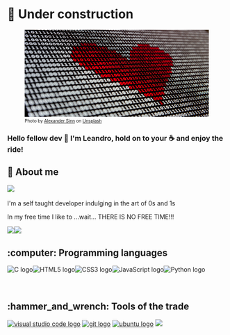 # :construction: Under construction
<figure>
<img alt="zeros and ones with a heart pattern" src="binary_alexander_sinn_unplash.jpg" width="100%" height="200px"/>
<figcaption style="font-size:10px">
Photo by <a href="https://unsplash.com/@swimstaralex?utm_source=unsplash&utm_medium=referral&utm_content=creditCopyText">Alexander Sinn</a> on <a href="https://unsplash.com/s/photos/binary-code?utm_source=unsplash&utm_medium=referral&utm_content=creditCopyText">Unsplash</a>
</figcaption>
</figure>

### Hello fellow dev 👋 I'm Leandro, hold on to your :coffee: and enjoy the ride!

## :man: About me 

<a href="https://www.linkedin.com/in/leandro-fra%C3%A7%C3%A3o-192738214/"><img src="https://img.shields.io/badge/LinkedIn-0077B5?style=for-the-badge&logo=linkedin&logoColor=white"> </a>

<p> I'm a self taught developer indulging in the art of 0s and 1s</p>
<p> In my free time I like to ...wait... THERE IS NO FREE TIME!!!</p>

<img height="180em" src="https://github-readme-stats.vercel.app/api?username=ldfracao&theme=blue-green&bg_color=0,000000,053000&text_color=FFFFFF&custom_title=Hero's stats"><img height="180em" src="https://github-readme-stats.vercel.app/api/top-langs/?username=ldfracao&theme=blue-green&layout=compact&exclude_repo=nand2tetris&bg_color=0,053000,095c00&text_color=FFFFFF&custom_title=Super powers">

<h2>:computer: Programming languages </h2>

<a href="http://www.open-std.org/">
<img align="left" alt="C logo" src="https://img.icons8.com/color/48/000000/c-programming.png" /></a>
<a href="https://html.spec.whatwg.org/"><img align="left" alt="HTML5 logo" src="https://img.icons8.com/color/48/000000/html-5--v1.png" /> </a>
<a href="https://www.w3.org/Style/CSS/"><img align="left" alt="CSS3 logo" src="https://img.icons8.com/color/48/000000/css3.png" /></a>
<img align="left" alt="JavaScript logo" src="https://img.icons8.com/color/48/000000/javascript.png" />
<a href="https://www.python.org/"> <img align="left" alt="Python logo" src="https://img.icons8.com/color/48/000000/python.png" /></a>

<br />
<br />
<br />

<h2>:hammer_and_wrench: Tools of the trade </h2>

<a href="https://code.visualstudio.com/">
<img alt="visual studio code logo" src="https://img.icons8.com/fluent/48/000000/visual-studio-code-2019.png" /></a>
<a href="https://git-scm.com/"><img alt="git logo" src="https://img.icons8.com/color/48/000000/git.png"/></a>
<a href="https://ubuntu.com/">
<img alt="ubuntu logo" src="https://img.icons8.com/color/48/000000/ubuntu--v1.png"/></a>
<a href="https://www.gimp.org/"><img src="https://img.icons8.com/fluent/50/000000/gimp.png"/></a>

<!--
- 🔭 I’m currently working on ...
- 🌱 I’m currently learning ...
- 👯 I’m looking to collaborate on ...
- 🤔 I’m looking for help with ...
- 💬 Ask me about ...
- 📫 How to reach me: ...
- 😄 Pronouns: ...
- ⚡ Fun fact: ...
-->

